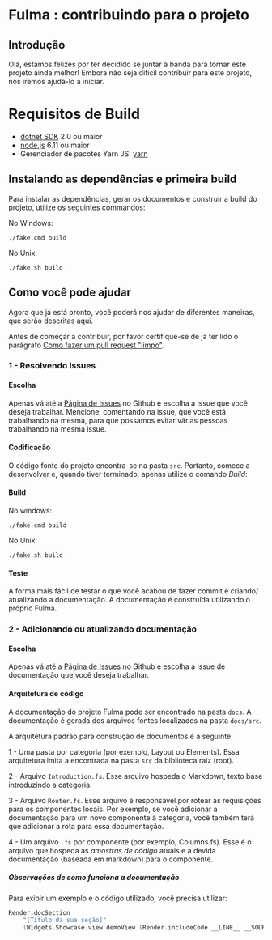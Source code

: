 # Fulma : contribuindo para o projeto

## Introdução
Olá, estamos felizes por ter decidido se juntar à banda para tornar este projeto ainda melhor!
Embora não seja dificil contribuir para este projeto, nós iremos ajudá-lo a iniciar.

# Requisitos de Build

* [dotnet SDK](https://www.microsoft.com/net/download/core) 2.0 ou maior
* [node.js](https://nodejs.org) 6.11 ou maior
* Gerenciador de pacotes Yarn JS: [yarn](https://yarnpkg.com)

## Instalando as dependências e primeira build

Para instalar as dependências, gerar os documentos e construir a build do projeto, utilize os seguintes commandos:

No Windows:
```shell
./fake.cmd build
```

No Unix:
```shell
./fake.sh build
```

## Como você pode ajudar
Agora que já está pronto, você poderá nos ajudar de diferentes maneiras, que serão descritas aqui.

Antes de começar a contribuir, por favor certifique-se de já ter lido o parágrafo [Como fazer um pull request "limpo"](#how-to-make-a-clean-pull-requestpr).

### 1 - Resolvendo Issues

#### Escolha
Apenas vá até a [Página de Issues](https://github.com/MangelMaxime/Fulma/issues?q=is%3Aopen+is%3Aissue) no Github e escolha a issue que você deseja trabalhar. Mencione, comentando na issue, que você está trabalhando na mesma, para que possamos evitar várias pessoas trabalhando na mesma issue.

#### Codificação
O código fonte do projeto encontra-se na pasta `src`.
Portanto, comece a desenvolver e, quando tiver terminado, apenas utilize o comando *Build*:

#### Build

No windows:
```shell
./fake.cmd build
```

No Unix:
```shell
./fake.sh build
```

#### Teste
A forma mais fácil de testar o que você acabou de fazer commit é criando/ atualizando a documentação. A documentação é construída utilizando o próprio Fulma.

### 2 - Adicionando ou atualizando documentação

#### Escolha
Apenas vá até a [Página de Issues](https://github.com/MangelMaxime/Fulma/issues?q=is%3Aissue+is%3Aopen+label%3ADocumentation) no Github e escolha a issue de documentação que você deseja trabalhar.

#### Arquitetura de código
A documentação do projeto Fulma pode ser encontrado na pasta `docs`. A documentação é gerada dos arquivos fontes localizados na pasta `docs/src`. 

A arquitetura padrão para construção de documentos é a seguinte:

1 - Uma pasta por categoria (por exemplo, Layout ou Elements). Essa arquitetura imita a encontrada na pasta `src` da biblioteca raiz (root).

2 - Arquivo `Introduction.fs`. Esse arquivo hospeda o Markdown, texto base introduzindo a categoria.

3 - Arquivo `Router.fs`. Esse arquivo é responsável por rotear as requisições para os componentes locais. Por exemplo, se você adicionar a documentação para um novo componente à categoria, você também terá que adicionar a rota para essa documentação.

4 - Um arquivo `.fs` por componente (por exemplo, Columns.fs). Esse é o arquivo que hospeda as *amostras de código* atuais e a devida documentação (baseada em markdown) para o componente.

##### Observações de como funciona a documentação

Para exibir um exemplo e o código utilizado, você precisa utilizar:

```fs
Render.docSection
    "[Título da sua seção]"
    (Widgets.Showcase.view demoView (Render.includeCode __LINE__ __SOURCE_FILE__))
```
